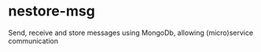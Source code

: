 # nestore-msg
Send, receive and store messages using MongoDb, allowing (micro)service communication
